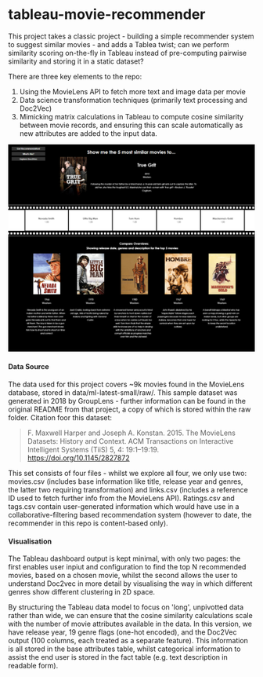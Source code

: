 # tableau-movie-recommender
This project takes a classic project - building a simple recommender system to suggest similar movies - and adds a Tablea twist; can we perform similarity scoring on-the-fly in Tableau instead of pre-computing pairwise similarity and storing it in a static dataset? 

There are three key elements to the repo:
1. Using the MovieLens API to fetch more text and image data per movie 
2. Data science transformation techniques (primarily text processing and Doc2Vec)
3. Mimicking matrix calculations in Tableau to compute cosine similarity between movie records, and ensuring this can scale automatically as new attributes are added to the input data.

![Overview page showing top-5 recommendation for True Grit](./docs/images/Overview-truegrit-top5.png)

#### Data Source
The data used for this project covers ~9k movies found in the MovieLens database, stored in data/ml-latest-small/raw/. This sample dataset was generated in 2018 by GroupLens - further information can be found in the original README from that project, a copy of which is stored within the raw folder. Citation foor this dataset:
> F. Maxwell Harper and Joseph A. Konstan. 2015. The MovieLens Datasets: History and Context. ACM Transactions on Interactive Intelligent Systems (TiiS) 5, 4: 19:1–19:19. <https://doi.org/10.1145/2827872>

This set consists of four files - whilst we explore all four, we only use two: movies.csv (includes base information like title, release year and genres, the latter two requiring transformation) and links.csv (includes a reference ID used to fetch further info from the MovieLens API). Ratings.csv and tags.csv contain user-generated information which would have use in a collaborative-filtering based recommendation system (however to date, the recommender in this repo is content-based only).

#### Visualisation
The Tableau dashboard output is kept minimal, with only two pages: the first enables user inpiut and configuration to find the top N recommended movies, based on a chosen movie, whilst the second allows the user to understand Doc2vec in more detail by visualising the way in which different genres show different clustering in 2D space.

By structuring the Tableau data model to focus on 'long', unpivotted data rather than wide, we can ensure that the cosine similarity calculations scale with the number of movie attributes available in the data. In this version, we have release year, 19 genre flags (one-hot encoded), and the Doc2Vec output (100 columns, each treated as a separate feature). This information is all stored in the base attributes table, whilst categorical information to assist the end user is stored in the fact table (e.g. text description in readable form). 